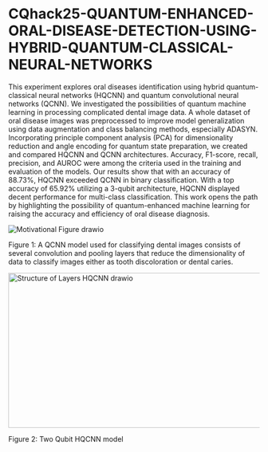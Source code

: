 # CQhack25-QUANTUM-ENHANCED-ORAL-DISEASE-DETECTION-USING-HYBRID-QUANTUM-CLASSICAL-NEURAL-NETWORKS

This experiment explores oral diseases identification using hybrid quantum-classical neural networks (HQCNN) and quantum convolutional neural networks (QCNN). We investigated the possibilities of quantum machine learning in processing complicated dental image data. A whole dataset of oral disease images was preprocessed to improve model generalization using data augmentation and class balancing methods, especially ADASYN. Incorporating principle component analysis (PCA) for dimensionality reduction and angle encoding for quantum state preparation, we created and compared HQCNN and QCNN architectures. Accuracy, F1-score, recall, precision, and AUROC were among the criteria used in the training and evaluation of the models. Our results show that with an accuracy of 88.73%, HQCNN exceeded QCNN in binary classification. With a top accuracy of 65.92% utilizing a 3-qubit architecture, HQCNN displayed decent performance for multi-class classification. This work opens the path by highlighting the possibility of quantum-enhanced machine learning for raising the accuracy and efficiency of oral disease diagnosis.

![Motivational Figure drawio](https://github.com/user-attachments/assets/4824b0db-c45f-4783-8149-7e6be1761a2d)

Figure 1: A QCNN model used for classifying dental images consists of several convolution and pooling layers that
reduce the dimensionality of data to classify images either as tooth discoloration or dental caries.

<img width="572" height="311" alt="Structure of Layers HQCNN drawio" src="https://github.com/user-attachments/assets/d1187282-861c-44df-8bdc-0a0e9a5d2d23" />

Figure 2: Two Qubit HQCNN model

